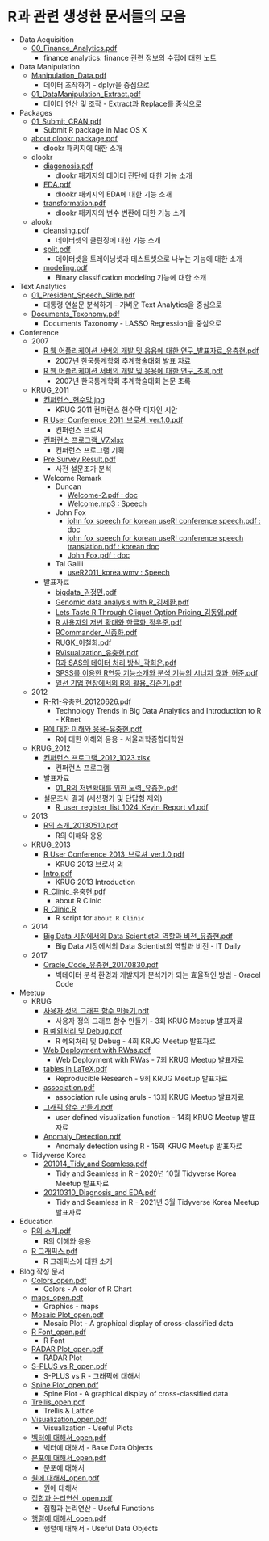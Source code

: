 # R과 관련 생성한 문서들의 모음

* Data Acquisition
    + <a href="https://github.com/choonghyunryu/R_Materials/blob/master/Data_Acquisition/00_Finance_Analytics.pdf" target="_blank">00_Finance_Analytics.pdf</a>
        + finance analytics: finance 관련 정보의 수집에 대한 노트
* Data Manipulation
    + <a href="https://github.com/choonghyunryu/R_Materials/blob/master/Data_Maniputation/Manipulation_Data.pdf" target="_blank">Manipulation_Data.pdf</a>
        + 데이터 조작하기 - dplyr을 중심으로
    + <a href="https://github.com/choonghyunryu/R_Materials/blob/master/Data_Maniputation/01_DataManipulation_Extract.pdf" target="_blank">01_DataManipulation_Extract.pdf</a>    
        + 데이터 연산 및 조작 - Extract과 Replace를 중심으로
* Packages
    + <a href="https://github.com/choonghyunryu/R_Materials/blob/master/Packages/01_Submit_CRAN.pdf" target="_blank">01_Submit_CRAN.pdf</a>  
        + Submit R package in Mac OS X
    + <a href="https://github.com/choonghyunryu/R_Materials/blob/master/Packages/about dlookr package.pdf" target="_blank">about dlookr package.pdf</a> 
        + dlookr 패키지에 대한 소개
    + dlookr
        + <a href="https://github.com/choonghyunryu/R_Materials/blob/master/Packages/dlookr/diagonosis.pdf" target="_blank">diagonosis.pdf</a>
            + dlookr 패키지의 데이터 진단에 대한 기능 소개
        + <a href="https://github.com/choonghyunryu/R_Materials/blob/master/Packages/dlookr/EDA.pdf" target="_blank">EDA.pdf</a>
            + dlookr 패키지의 EDA에 대한 기능 소개
        + <a href="https://github.com/choonghyunryu/R_Materials/blob/master/Packages/dlookr/transformation.pdf" target="_blank">transformation.pdf</a>
            + dlookr 패키지의 변수 변환에 대한 기능 소개
    + alookr
        + <a href="https://github.com/choonghyunryu/R_Materials/blob/master/Packages/alookr/cleansing.pdf" target="_blank">cleansing.pdf</a>
            + 데이터셋의 클린징에 대한 기능 소개
        + <a href="https://github.com/choonghyunryu/R_Materials/blob/master/Packages/alookr/split.pdf" target="_blank">split.pdf</a>
            + 데이터셋을 트레이닝셋과 테스트셋으로 나누는 기능에 대한 소개
        + <a href="https://github.com/choonghyunryu/R_Materials/blob/master/Packages/alookr/modeling.pdf" target="_blank">modeling.pdf</a>
            + Binary classification modeling 기능에 대한 소개
* Text Analytics
    + <a href="https://github.com/choonghyunryu/R_Materials/blob/master/Text_Analytics/01_President_Speech_Slide.pdf" target="_blank">01_President_Speech_Slide.pdf</a>
        + 대통령 연설문 분석하기 - 가벼운 Text Analytics을 중심으로
    + <a href="https://github.com/choonghyunryu/R_Materials/blob/master/Text_Analytics/Documents_Texonomy.pdf" target="_blank">Documents_Texonomy.pdf</a>
        + Documents Taxonomy - LASSO Regression을 중심으로
* Conference
    + 2007
        + <a href="https://github.com/choonghyunryu/R_Materials/blob/master/Conference/2007/R 웹 어플리케이션 서버의 개발 및 응용에 대한 연구_발표자료_유충현.pdf" target="_blank">R 웹 어플리케이션 서버의 개발 및 응용에 대한 연구_발표자료_유충현.pdf</a>
            + 2007년 한국통계학회 추계학술대회 발표 자료
        + <a href="https://github.com/choonghyunryu/R_Materials/blob/master/Conference/2007/R 웹 어플리케이션 서버의 개발 및 응용에 대한 연구_초록.pdf" target="_blank">R 웹 어플리케이션 서버의 개발 및 응용에 대한 연구_초록.pdf</a>
            + 2007년 한국통계학회 추계학술대회 논문 초록     
    + KRUG_2011
        + <a href="https://github.com/choonghyunryu/R_Materials/blob/master/Conference/KRUG_2011/컨퍼런스_현수막.jpg" target="_blank">컨퍼런스_현수막.jpg</a>
            + KRUG 2011 컨퍼런스 현수막 디자인 시안
        + <a href="https://github.com/choonghyunryu/R_Materials/blob/master/Conference/KRUG_2011/R User Conference 2011_브로셔_ver.1.0.pdf" target="_blank">R User Conference 2011_브로셔_ver.1.0.pdf</a>    
            + 컨퍼런스 브로셔
        + <a href="https://github.com/choonghyunryu/R_Materials/blob/master/Conference/KRUG_2011/컨퍼런스 프로그램_V7.xlsx" target="_blank">컨퍼런스 프로그램_V7.xlsx</a>           
            + 컨퍼런스 프로그램 기획
        + <a href="https://github.com/choonghyunryu/R_Materials/blob/master/Conference/KRUG_2011/Pre Survey Result.pdf" target="_blank">Pre Survey Result.pdf</a>
            + 사전 설문조가 분석
        + Welcome Remark
            + Duncan
                + <a href="https://github.com/choonghyunryu/R_Materials/blob/master/Conference/KRUG_2011/Welcome Remark/Duncan/Welcome-2.pdf" target="_blank">Welcome-2.pdf : doc</a>
                + <a href="https://github.com/choonghyunryu/R_Materials/blob/master/Conference/KRUG_2011/Welcome Remark/Duncan/Welcome.mp3" target="_blank">Welcome.mp3 : Speech</a>
            + John Fox  
                + <a href="https://github.com/choonghyunryu/R_Materials/blob/master/Conference/KRUG_2011/Welcome Remark/John Fox/john fox speech for korean useR! conference speech.pdf" target="_blank">john fox speech for korean useR! conference speech.pdf : doc</a>
                + <a href="https://github.com/choonghyunryu/R_Materials/blob/master/Conference/KRUG_2011/Welcome Remark/John Fox/john fox speech for korean useR! conference speech translation.pdf" target="_blank">john fox speech for korean useR! conference speech translation.pdf : korean doc</a>
                + <a href="https://github.com/choonghyunryu/R_Materials/blob/master/Conference/KRUG_2011/Welcome Remark/John Fox/John Fox.pdf" target="_blank">John Fox.pdf : doc</a>
            + Tal Galili 
                + <a href="https://github.com/choonghyunryu/R_Materials/blob/master/Conference/KRUG_2011/Welcome Remark/Tal Galili /useR2011_korea.wmv" target="_blank">useR2011_korea.wmv : Speech</a>
        + 발표자료
            + <a href="https://github.com/choonghyunryu/R_Materials/blob/master/Conference/KRUG_2011/발표자료 /bigdata_권정민.pdf" target="_blank">bigdata_권정민.pdf</a>
            + <a href="https://github.com/choonghyunryu/R_Materials/blob/master/Conference/KRUG_2011/발표자료 /Genomic data analysis with R_김세환.pdf" target="_blank">Genomic data analysis with R_김세환.pdf</a>
            + <a href="https://github.com/choonghyunryu/R_Materials/blob/master/Conference/KRUG_2011/발표자료 /Lets Taste R Through Cliquet Option Pricing_김동업.pdf" target="_blank">Lets Taste R Through Cliquet Option Pricing_김동업.pdf</a>
            + <a href="https://github.com/choonghyunryu/R_Materials/blob/master/Conference/KRUG_2011/발표자료 /R 사용자의 저변 확대와 한글화_정우준.pdf" target="_blank">R 사용자의 저변 확대와 한글화_정우준.pdf</a>
            + <a href="https://github.com/choonghyunryu/R_Materials/blob/master/Conference/KRUG_2011/발표자료 /RCommander_신종화.pdf" target="_blank">RCommander_신종화.pdf</a>
            + <a href="https://github.com/choonghyunryu/R_Materials/blob/master/Conference/KRUG_2011/발표자료 /RUGK_이철희.pdf" target="_blank">RUGK_이철희.pdf</a>
            + <a href="https://github.com/choonghyunryu/R_Materials/blob/master/Conference/KRUG_2011/발표자료 /RRVisualization_유충현.pdf" target="_blank">RVisualization_유충현.pdf</a>
            + <a href="https://github.com/choonghyunryu/R_Materials/blob/master/Conference/KRUG_2011/발표자료 /R과 SAS의 데이터 처리 방식_곽희은.pdf" target="_blank">R과 SAS의 데이터 처리 방식_곽희은.pdf</a>
            + <a href="https://github.com/choonghyunryu/R_Materials/blob/master/Conference/KRUG_2011/발표자료 /SPSS를 이용한 R연동 기능소개와 분석 기능의 시너지 효과_허준.pdf" target="_blank">SPSS를 이용한 R연동 기능소개와 분석 기능의 시너지 효과_허준.pdf</a>
            + <a href="https://github.com/choonghyunryu/R_Materials/blob/master/Conference/KRUG_2011/발표자료 /일선 기업 현장에서의 R의 활용_김준기.pdf" target="_blank">일선 기업 현장에서의 R의 활용_김준기.pdf</a>
    + 2012
        + <a href="https://github.com/choonghyunryu/R_Materials/blob/master/Conference/2012/R-R1-유충현_20120626.pdf" target="_blank">R-R1-유충현_20120626.pdf</a>
            + Technology Trends in Big Data Analytics and Introduction to R - KRnet
        + <a href="https://github.com/choonghyunryu/R_Materials/blob/master/Conference/2012/R에 대한 이해와 응용-유충현.pdf" target="_blank">R에 대한 이해와 응용-유충현.pdf</a>
            + R에 대한 이해와 응용 - 서울과학종합대학원
    + KRUG_2012
        + <a href="https://github.com/choonghyunryu/R_Materials/blob/master/Conference/KRUG_2012/컨퍼런스 프로그램_2012_1023.xlsx" target="_blank">컨퍼런스 프로그램_2012_1023.xlsx</a>
            + 컨퍼런스 프로그램
        + 발표자료
            + <a href="https://github.com/choonghyunryu/R_Materials/blob/master/Conference/KRUG_2012/발표자료/01_R의 저변확대를 위한 노력_유충현.pdf" target="_blank">01_R의 저변확대를 위한 노력_유충현.pdf</a>
        + 설문조사 결과 (세션평가 및 단답형 제외)
            + <a href="https://github.com/choonghyunryu/R_Materials/blob/master/Conference/KRUG_2012/R_user_register_list_1024_Keyin_Report_v1.pdf" target="_blank">R_user_register_list_1024_Keyin_Report_v1.pdf</a>
    + 2013
        + <a href="https://github.com/choonghyunryu/R_Materials/blob/master/Conference/2013/R의 소개_20130510.pdf" target="_blank">R의 소개_20130510.pdf</a>
            + R의 이해와 응용
    + KRUG_2013
        + <a href="https://github.com/choonghyunryu/R_Materials/blob/master/Conference/KRUG_2013/R User Conference 2013_브로셔_ver.1.0.pdf" target="_blank">R User Conference 2013_브로셔_ver.1.0.pdf</a>
            + KRUG 2013 브로셔 외
        + <a href="https://github.com/choonghyunryu/R_Materials/blob/master/Conference/KRUG_2013/Intro.pdf" target="_blank">Intro.pdf</a>
            + KRUG 2013 Introduction
        + <a href="https://github.com/choonghyunryu/R_Materials/blob/master/Conference/KRUG_2013/R_Clinic_유충현.pdf" target="_blank">R_Clinic_유충현.pdf</a>
            + about R Clinic
        + <a href="https://github.com/choonghyunryu/R_Materials/blob/master/Conference/KRUG_2013/R_Clinic.R" target="_blank">R_Clinic.R</a>
            + R script for `about R Clinic`    
    + 2014
        + <a href="https://github.com/choonghyunryu/R_Materials/blob/master/Conference/2014/Big Data 시장에서의 Data Scientist의 역할과 비전_유충현.pdf" target="_blank">Big Data 시장에서의 Data Scientist의 역할과 비전_유충현.pdf</a>
            + Big Data 시장에서의 Data Scientist의 역할과 비전 - IT Daily
    + 2017
        + <a href="https://github.com/choonghyunryu/R_Materials/blob/master/Conference/2017/Oracle_Code_유충현_20170830.pdf" target="_blank">Oracle_Code_유충현_20170830.pdf</a>
            + 빅데이터 분석 환경과 개발자가 분석가가 되는 효율적인 방법 - Oracel Code
* Meetup
    + KRUG
        + <a href="https://github.com/choonghyunryu/R_Materials/blob/master/Meetup/KRUG/사용자 정의 그래프 함수 만들기.pdf" target="_blank">사용자 정의 그래프 함수 만들기.pdf</a>
            + 사용자 정의 그래프 함수 만들기 - 3회 KRUG Meetup 발표자료
        + <a href="https://github.com/choonghyunryu/R_Materials/blob/master/Meetup/KRUG/R 예외처리 및 Debug.pdf" target="_blank">R 예외처리 및 Debug.pdf</a>
            + R 예외처리 및 Debug - 4회 KRUG Meetup 발표자료
        + <a href="https://github.com/choonghyunryu/R_Materials/blob/master/Meetup/KRUG/Web Deployment with RWas.pdf" target="_blank">Web Deployment with RWas.pdf</a>
            + Web Deployment with RWas - 7회 KRUG Meetup 발표자료               
        + <a href="https://github.com/choonghyunryu/R_Materials/blob/master/Meetup/KRUG/tables in LaTeX.pdf" target="_blank">tables in LaTeX.pdf</a>
            + Reproducible Research - 9회 KRUG Meetup 발표자료              
        + <a href="https://github.com/choonghyunryu/R_Materials/blob/master/Meetup/KRUG/association.pdf" target="_blank">association.pdf</a>
            + association rule using aruls - 13회 KRUG Meetup 발표자료
        + <a href="https://github.com/choonghyunryu/R_Materials/blob/master/Meetup/KRUG/그래픽 함수 만들기.pdf" target="_blank">그래픽 함수 만들기.pdf</a>
            + user defined visualization function - 14회 KRUG Meetup 발표자료
        + <a href="https://github.com/choonghyunryu/R_Materials/blob/master/Meetup/KRUG/Anomaly_Detection.pdf" target="_blank">Anomaly_Detection.pdf</a>
            + Anomaly detection using R - 15회 KRUG Meetup 발표자료    
    + Tidyverse Korea
        + <a href="https://github.com/choonghyunryu/R_Materials/blob/master/Meetup/Tidyverse_Korea/Seamless_in_R/201014_Tidy_and Seamless.pdf" target="_blank">201014_Tidy_and Seamless.pdf</a>
            + Tidy and Seamless in R - 2020년 10월 Tidyverse Korea Meetup 발표자료
        + <a href="https://github.com/choonghyunryu/R_Materials/blob/master/Meetup/Tidyverse_Korea/Diagnose_Data_EDA/20210310_Diagnosis_and EDA.pdf.zip" target="_blank">20210310_Diagnosis_and EDA.pdf</a>
            + Tidy and Seamless in R - 2021년 3월 Tidyverse Korea Meetup 발표자료                
* Education
    + <a href="https://github.com/choonghyunryu/R_Materials/blob/master/Education/R의 소개.pdf" target="_blank">R의 소개.pdf</a>
        + R의 이해와 응용
    + <a href="https://github.com/choonghyunryu/R_Materials/blob/master/Education/R 그래픽스.pdf" target="_blank">R 그래픽스.pdf</a>
        + R 그래픽스에 대한 소개
* Blog 작성 문서
    + <a href="https://github.com/choonghyunryu/R_Materials/blob/master/Blog/Colors_open.pdf" target="_blank">Colors_open.pdf</a>
        + Colors - A color of R Chart
    + <a href="https://github.com/choonghyunryu/R_Materials/blob/master/Blog/maps_open.pdf" target="_blank">maps_open.pdf</a>
        + Graphics - maps
    + <a href="https://github.com/choonghyunryu/R_Materials/blob/master/Blog/Mosaic Plot_open.pdf" target="_blank">Mosaic Plot_open.pdf</a>
        + Mosaic Plot - A graphical display of cross-classified data
    + <a href="https://github.com/choonghyunryu/R_Materials/blob/master/Blog/R Font_open.pdf" target="_blank">R Font_open.pdf</a>
        + R Font
    + <a href="https://github.com/choonghyunryu/R_Materials/blob/master/Blog/RADAR Plot_open.pdf" target="_blank">RADAR Plot_open.pdf</a>
        + RADAR Plot    
    + <a href="https://github.com/choonghyunryu/R_Materials/blob/master/Blog/S-PLUS vs R_open.pdf" target="_blank">S-PLUS vs R_open.pdf</a>
        + S-PLUS vs R - 그래픽에 대해서
    + <a href="https://github.com/choonghyunryu/R_Materials/blob/master/Blog/Spine Plot_open.pdf" target="_blank">Spine Plot_open.pdf</a>
        + Spine Plot - A graphical display of cross-classified data
    + <a href="https://github.com/choonghyunryu/R_Materials/blob/master/Blog/Trellis_open.pdf" target="_blank">Trellis_open.pdf</a>
        + Trellis & Lattice
    + <a href="https://github.com/choonghyunryu/R_Materials/blob/master/Blog/Visualization_open.pdf" target="_blank">Visualization_open.pdf</a>
        + Visualization - Useful Plots
    + <a href="https://github.com/choonghyunryu/R_Materials/blob/master/Blog/벡터에 대해서_open.pdf" target="_blank">벡터에 대해서_open.pdf</a>
        + 벡터에 대해서 - Base Data Objects
    + <a href="https://github.com/choonghyunryu/R_Materials/blob/master/Blog/분포에 대해서_open.pdf" target="_blank">분포에 대해서_open.pdf</a>
        + 분포에 대해서
    + <a href="https://github.com/choonghyunryu/R_Materials/blob/master/Blog/원에 대해서_open.pdf" target="_blank">원에 대해서_open.pdf</a>
        + 원에 대해서
    + <a href="https://github.com/choonghyunryu/R_Materials/blob/master/Blog/집합과 논리연산_open.pdf" target="_blank">집합과 논리연산_open.pdf</a>
        + 집합과 논리연산 - Useful Functions  
    + <a href="https://github.com/choonghyunryu/R_Materials/blob/master/Blog/행렬에 대해서_open.pdf" target="_blank">행렬에 대해서_open.pdf</a>
        + 행렬에 대해서 - Useful Data Objects
        